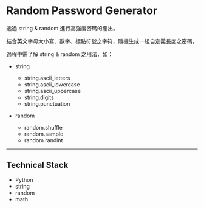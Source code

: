 # Random Password Generator

透過 string & random 進行高強度密碼的產出。

結合英文字母大小寫、數字、標點符號之字符，隨機生成一組自定義長度之密碼，

過程中需了解 string & random 之用法，如：

* string 

    - string.ascii_letters
    - string.ascii_lowercase
    - string.ascii_uppercase
    - string.digits
    - string.punctuation

* random

    - random.shuffle
    - random.sample
    - random.randint

***

## Technical Stack
- Python
- string
- random
- math